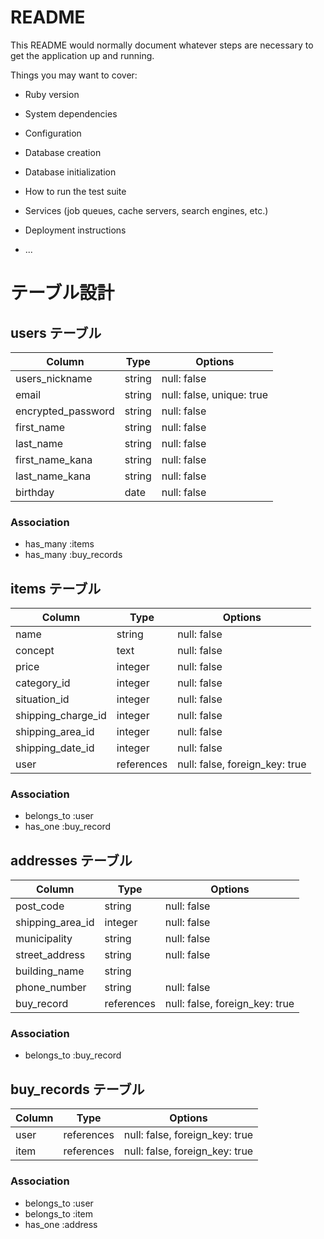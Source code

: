 # README

This README would normally document whatever steps are necessary to get the
application up and running.

Things you may want to cover:

* Ruby version

* System dependencies

* Configuration

* Database creation

* Database initialization

* How to run the test suite

* Services (job queues, cache servers, search engines, etc.)

* Deployment instructions

* ...

# テーブル設計

## users テーブル

| Column             | Type   | Options                   |
| ------------------ | ------ | --------------------------|
| users_nickname     | string | null: false               |
| email              | string | null: false, unique: true |
| encrypted_password | string | null: false               |
| first_name         | string | null: false               |
| last_name          | string | null: false               |
| first_name_kana    | string | null: false               |
| last_name_kana     | string | null: false               |
| birthday           | date   | null: false               |


### Association

- has_many :items
- has_many :buy_records

## items テーブル

| Column             | Type     | Options                  |
| -------------------| -------- | -------------------------|
| name               | string   | null: false              |
| concept            | text     | null: false              |
| price              | integer  | null: false              |
| category_id        | integer  | null: false              |
| situation_id       | integer  | null: false              |
| shipping_charge_id | integer  | null: false              |
| shipping_area_id   | integer  | null: false              |
| shipping_date_id   | integer  | null: false              |
| user               | references | null: false, foreign_key: true |

### Association

- belongs_to :user
- has_one :buy_record

## addresses テーブル

| Column             | Type    | Options                  |
| -------------------| --------| -------------------------|
| post_code          | string  | null: false              |
| shipping_area_id   | integer | null: false              |
| municipality       | string  | null: false              |
| street_address     | string  | null: false              |
| building_name      | string  |                          |
| phone_number       | string  | null: false              |
| buy_record         | references | null: false, foreign_key: true |



### Association
- belongs_to :buy_record

## buy_records テーブル

| Column             | Type       | Options                        |
| -------------------| -----------|--------------------------------|
| user               | references | null: false, foreign_key: true |
| item               | references | null: false, foreign_key: true |

### Association
- belongs_to :user
- belongs_to :item
- has_one :address
